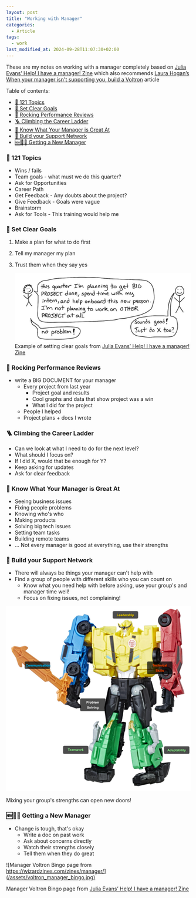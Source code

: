 ```yaml
---
layout: post
title: "Working with Manager"
categories:
  - Article
tags:
  - work
last_modified_at: 2024-09-28T11:07:30+02:00
---
```


These are my notes on working with a manager completely based on [Julia Evans’ Help! I have a manager! Zine](https://wizardzines.com/zines/manager/) which also recommends [Laura Hogan’s When your manager isn't supporting you, build a Voltron](https://larahogan.me/blog/manager-voltron/) article

Table of contents:

- [💬 121 Topics](#-121-topics)
- [🥅 Set Clear Goals](#-set-clear-goals)
- [🎸 Rocking Performance Reviews](#-rocking-performance-reviews)
- [🪜 Climbing the Career Ladder](#-climbing-the-career-ladder)
- [💪 Know What Your Manager is Great At](#-know-what-your-manager-is-great-at)
- [🦾 Build your Support Network](#-build-your-support-network)
- [🆕👨‍💼 Getting a New Manager](#-getting-a-new-manager)

### 💬 121 Topics

- Wins / fails
- Team goals - what must we do this quarter?
- Ask for Opportunities
- Career Path
- Get Feedback - Any doubts about the project?
- Give Feedback - Goals were vague
- Brainstorm
- Ask for Tools - This training would help me

### 🥅 Set Clear Goals

1. Make a plan for what to do first
2. Tell my manager my plan
3. Trust them when they say yes

   ![Screenshot 2024-09-28 at 14.33.26.png](/assets/clear_goals.png)
   Example of setting clear goals from [Julia Evans’ Help! I have a manager! Zine](https://wizardzines.com/zines/manager/)

### 🎸 Rocking Performance Reviews

- write a BIG DOCUMENT for your manager
  - Every project from last year
    - Project goal and results
    - Cool graphs and data that show project was a win
    - What I did for the project
  - People I helped
  - Project plans + docs I wrote

### 🪜 Climbing the Career Ladder

- Can we look at what I need to do for the next level?
- What should I focus on?
- If I did X, would that be enough for Y?
- Keep asking for updates
- Ask for clear feedback

### 💪 Know What Your Manager is Great At

- Seeing business issues
- Fixing people problems
- Knowing who's who
- Making products
- Solving big tech issues
- Setting team tasks
- Building remote teams
- ...
  Not every manager is good at everything, use their strengths

### 🦾 Build your Support Network

- There will always be things your manager can't help with
- Find a group of people with different skills who you can count on
  - Know what you need help with before asking, use your group's and manager time well!
  - Focus on fixing issues, not complaining!

![support_voltron.png](/assets/support_voltron.png)

Mixing your group's strengths can open new doors!

### 🆕👨‍💼 Getting a New Manager

- Change is tough, that's okay
  - Write a doc on past work
  - Ask about concerns directly
  - Watch their strengths closely
  - Tell them when they do great

![Manager Voltron Bingo page from https://wizardzines.com/zines/manager/](/assets/voltron_manager_bingo.jpg)

Manager Voltron Bingo page from [Julia Evans’ Help! I have a manager! Zine](https://wizardzines.com/zines/manager/)
